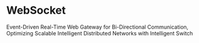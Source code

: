 # WebSocket
Event-Driven Real-Time Web Gateway for Bi-Directional Communication, Optimizing Scalable Intelligent Distributed Networks with Intelligent Switch
